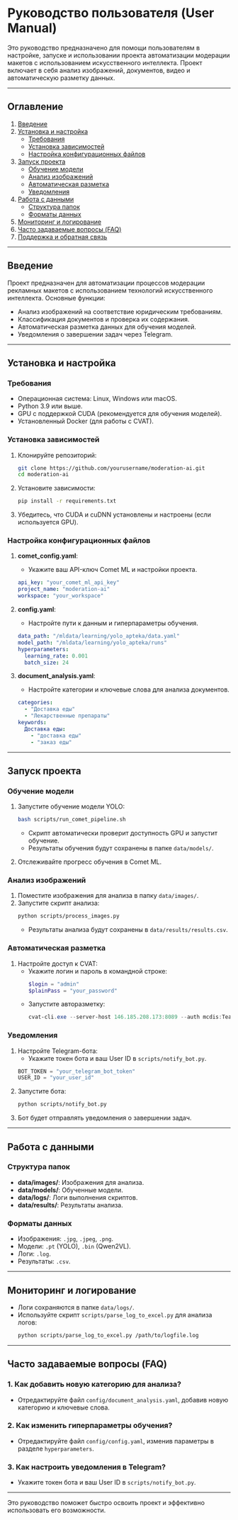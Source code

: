 # Руководство пользователя (User Manual)

Это руководство предназначено для помощи пользователям в настройке, запуске и использовании проекта автоматизации модерации макетов с использованием искусственного интеллекта. Проект включает в себя анализ изображений, документов, видео и автоматическую разметку данных.

---

## Оглавление

1. [Введение](#введение)
2. [Установка и настройка](#установка-и-настройка)
   - [Требования](#требования)
   - [Установка зависимостей](#установка-зависимостей)
   - [Настройка конфигурационных файлов](#настройка-конфигурационных-файлов)
3. [Запуск проекта](#запуск-проекта)
   - [Обучение модели](#обучение-модели)
   - [Анализ изображений](#анализ-изображений)
   - [Автоматическая разметка](#автоматическая-разметка)
   - [Уведомления](#уведомления)
4. [Работа с данными](#работа-с-данными)
   - [Структура папок](#структура-папок)
   - [Форматы данных](#форматы-данных)
5. [Мониторинг и логирование](#мониторинг-и-логирование)
6. [Часто задаваемые вопросы (FAQ)](#часто-задаваемые-вопросы-faq)
7. [Поддержка и обратная связь](#поддержка-и-обратная-связь)

---

## Введение

Проект предназначен для автоматизации процессов модерации рекламных макетов с использованием технологий искусственного интеллекта. Основные функции:
- Анализ изображений на соответствие юридическим требованиям.
- Классификация документов и проверка их содержания.
- Автоматическая разметка данных для обучения моделей.
- Уведомления о завершении задач через Telegram.

---

## Установка и настройка

### Требования

- Операционная система: Linux, Windows или macOS.
- Python 3.9 или выше.
- GPU с поддержкой CUDA (рекомендуется для обучения моделей).
- Установленный Docker (для работы с CVAT).

### Установка зависимостей

1. Клонируйте репозиторий:
   ```bash
   git clone https://github.com/yourusername/moderation-ai.git
   cd moderation-ai
   ```

2. Установите зависимости:
   ```bash
   pip install -r requirements.txt
   ```

3. Убедитесь, что CUDA и cuDNN установлены и настроены (если используется GPU).

### Настройка конфигурационных файлов

1. **comet_config.yaml**:
   - Укажите ваш API-ключ Comet ML и настройки проекта.
   ```yaml
   api_key: "your_comet_ml_api_key"
   project_name: "moderation-ai"
   workspace: "your_workspace"
   ```

2. **config.yaml**:
   - Настройте пути к данным и гиперпараметры обучения.
   ```yaml
   data_path: "/mldata/learning/yolo_apteka/data.yaml"
   model_path: "/mldata/learning/yolo_apteka/runs"
   hyperparameters:
     learning_rate: 0.001
     batch_size: 24
   ```

3. **document_analysis.yaml**:
   - Настройте категории и ключевые слова для анализа документов.
   ```yaml
   categories:
     - "Доставка еды"
     - "Лекарственные препараты"
   keywords:
     Доставка еды:
       - "доставка еды"
       - "заказ еды"
   ```

---

## Запуск проекта

### Обучение модели

1. Запустите обучение модели YOLO:
   ```bash
   bash scripts/run_comet_pipeline.sh
   ```
   - Скрипт автоматически проверит доступность GPU и запустит обучение.
   - Результаты обучения будут сохранены в папке `data/models/`.

2. Отслеживайте прогресс обучения в Comet ML.

### Анализ изображений

1. Поместите изображения для анализа в папку `data/images/`.
2. Запустите скрипт анализа:
   ```bash
   python scripts/process_images.py
   ```
   - Результаты анализа будут сохранены в `data/results/results.csv`.

### Автоматическая разметка

1. Настройте доступ к CVAT:
   - Укажите логин и пароль в командной строке:
     ```powershell
     $login = "admin"
     $plainPass = "your_password"
     ```
   - Запустите авторазметку:
     ```powershell
     cvat-cli.exe --server-host 146.185.208.173:8089 --auth mcdis:TeamDeveloper auto-annotate 40 --function-file ./scripts/auto_annotation.py --allow-unmatched-labels --clear-existing
     ```

### Уведомления

1. Настройте Telegram-бота:
   - Укажите токен бота и ваш User ID в `scripts/notify_bot.py`.
   ```python
   BOT_TOKEN = "your_telegram_bot_token"
   USER_ID = "your_user_id"
   ```
2. Запустите бота:
   ```bash
   python scripts/notify_bot.py
   ```
3. Бот будет отправлять уведомления о завершении задач.

---

## Работа с данными

### Структура папок

- **data/images/**: Изображения для анализа.
- **data/models/**: Обученные модели.
- **data/logs/**: Логи выполнения скриптов.
- **data/results/**: Результаты анализа.

### Форматы данных

- Изображения: `.jpg`, `.jpeg`, `.png`.
- Модели: `.pt` (YOLO), `.bin` (Qwen2VL).
- Логи: `.log`.
- Результаты: `.csv`.

---

## Мониторинг и логирование

- Логи сохраняются в папке `data/logs/`.
- Используйте скрипт `scripts/parse_log_to_excel.py` для анализа логов:
  ```bash
  python scripts/parse_log_to_excel.py /path/to/logfile.log
  ```

---

## Часто задаваемые вопросы (FAQ)

### 1. Как добавить новую категорию для анализа?
- Отредактируйте файл `config/document_analysis.yaml`, добавив новую категорию и ключевые слова.

### 2. Как изменить гиперпараметры обучения?
- Отредактируйте файл `config/config.yaml`, изменив параметры в разделе `hyperparameters`.

### 3. Как настроить уведомления в Telegram?
- Укажите токен бота и ваш User ID в `scripts/notify_bot.py`.

---

Это руководство поможет быстро освоить проект и эффективно использовать его возможности.
